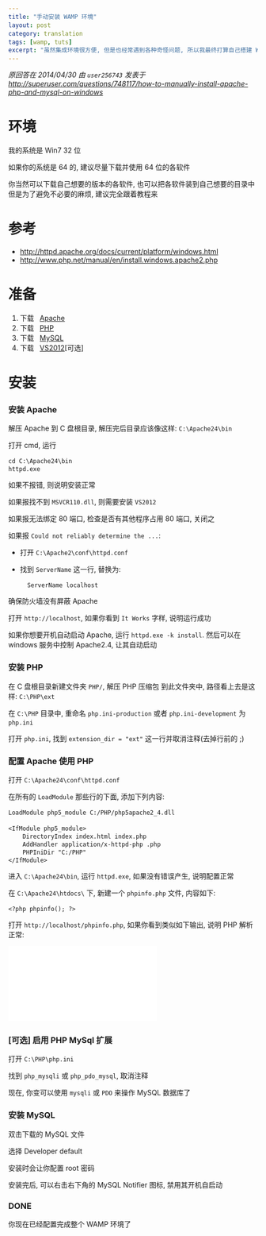 ```yaml
---
title: "手动安装 WAMP 环境"
layout: post
category: translation
tags: [wamp, tuts]
excerpt: "虽然集成环境很方便, 但是也经常遇到各种奇怪问题, 所以我最终打算自己搭建 WAMP 环境. 搜索网络在 stackoverflow 网站看到此问答, 按照其步骤安装成功. 所以将其整理翻译出来, 以备将来参考"
---
```

_原回答在 2014/04/30 由 `user256743` 发表于 <http://superuser.com/questions/748117/how-to-manually-install-apache-php-and-mysql-on-windows>_

# 环境

我的系统是 Win7 32 位

如果你的系统是 64 的, 建议尽量下载并使用 64 位的各软件

你当然可以下载自己想要的版本的各软件, 也可以把各软件装到自己想要的目录中
但是为了避免不必要的麻烦, 建议完全跟着教程来

# 参考

- http://httpd.apache.org/docs/current/platform/windows.html
- http://www.php.net/manual/en/install.windows.apache2.php

# 准备

1. 下载 &nbsp;&nbsp;[Apache][apacheDown]
2. 下载 &nbsp;&nbsp;[PHP][phpDown]
3. 下载 &nbsp;&nbsp;[MySQL][mysqlDown]
4. 下载 &nbsp;&nbsp;[VS2012][vsDown][可选]

# 安装

### 安装 Apache

解压 Apache 到 C 盘根目录, 解压完后目录应该像这样: `C:\Apache24\bin`

打开 cmd, 运行

    cd C:\Apache24\bin
    httpd.exe

如果不报错, 则说明安装正常

如果报找不到 `MSVCR110.dll`, 则需要安装 `VS2012`

如果报无法绑定 80 端口, 检查是否有其他程序占用 80 端口, 关闭之

如果报 `Could not reliably determine the ...`:

- 打开 `C:\Apache2\conf\httpd.conf`
- 找到 `ServerName` 这一行, 替换为:

        ServerName localhost

确保防火墙没有屏蔽 Apache

打开 `http://localhost`, 如果你看到 `It Works` 字样, 说明运行成功

如果你想要开机自动启动 Apache, 运行 `httpd.exe -k install`. 然后可以在 windows 服务中控制 Apache2.4, 让其自动启动

### 安装 PHP

在 C 盘根目录新建文件夹 `PHP/`, 解压 PHP  压缩包 到此文件夹中, 路径看上去是这样: `C:\PHP\ext`

在 `C:\PHP` 目录中, 重命名 `php.ini-production` 或者 `php.ini-development` 为 `php.ini`

打开 `php.ini`, 找到 `extension_dir = "ext"` 这一行并取消注释(去掉行前的 ;)

### 配置 Apache 使用 PHP

打开 `C:\Apache24\conf\httpd.conf`

在所有的 `LoadModule` 那些行的下面, 添加下列内容:

    LoadModule php5_module C:/PHP/php5apache2_4.dll

    <IfModule php5_module>
        DirectoryIndex index.html index.php
        AddHandler application/x-httpd-php .php
        PHPIniDir "C:/PHP"
    </IfModule>

进入 `C:\Apache24\bin`, 运行 `httpd.exe`, 如果没有错误产生, 说明配置正常

在 `C:\Apache24\htdocs\` 下, 新建一个 `phpinfo.php` 文件, 内容如下:

    <?php phpinfo(); ?>

打开 `http://localhost/phpinfo.php`, 如果你看到类似如下输出, 说明 PHP 解析正常:

![exemplo](/assets/img/layersphere.pdf)

### [可选] 启用 PHP MySql 扩展

打开 `C:\PHP\php.ini`

找到 `php_mysqli` 或 `php_pdo_mysql`, 取消注释

现在, 你变可以使用 `mysqli` 或 `PDO` 来操作 MySQL 数据库了

### 安装 MySQL

双击下载的 MySQL 文件

选择 Developer default

安装时会让你配置 root 密码

安装完后, 可以右击右下角的 MySQL Notifier 图标, 禁用其开机自启动

### DONE

你现在已经配置完成整个 WAMP 环境了


[apacheDown]: http://www.apachelounge.com/download/VC11/binaries/httpd-2.4.20-win32-VC11.zip "httpd-2.4.20-win32-VC11.zip "
[phpDown]: http://windows.php.net/downloads/releases/php-5.6.20-Win32-VC11-x86.zip "php-5.6.20-Win32-VC11-x86.zip"
[mysqlDown]: https://dev.mysql.com/get/Downloads/MySQLInstaller/mysql-installer-web-community-5.6.27.0.msi "mysql-installer-web-community-5.6.27.0.msi"
[vsDown]: https://www.microsoft.com/en-us/download/details.aspx?id=30679 "vs download site"

